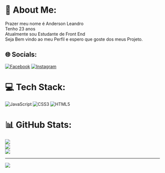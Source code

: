 # 💫 About Me:
Prazer meu nome é Anderson Leandro<br>Tenho 23 anos<br>Atualmente sou Estudante de Front End<br>Seja Bem vindo ao meu Perfil e espero que goste dos meus Projeto.


## 🌐 Socials:
[![Facebook](https://img.shields.io/badge/Facebook-%231877F2.svg?logo=Facebook&logoColor=white)](https://facebook.com/https://www.facebook.com/profile.php?id=100005515036716) [![Instagram](https://img.shields.io/badge/Instagram-%23E4405F.svg?logo=Instagram&logoColor=white)](https://instagram.com/https://www.instagram.com/anderson_leandro_1/) 

# 💻 Tech Stack:
![JavaScript](https://img.shields.io/badge/javascript-%23323330.svg?style=for-the-badge&logo=javascript&logoColor=%23F7DF1E) ![CSS3](https://img.shields.io/badge/css3-%231572B6.svg?style=for-the-badge&logo=css3&logoColor=white) ![HTML5](https://img.shields.io/badge/html5-%23E34F26.svg?style=for-the-badge&logo=html5&logoColor=white)
# 📊 GitHub Stats:
![](https://github-readme-stats.vercel.app/api?username=PoeIxoN&theme=dracula&hide_border=false&include_all_commits=false&count_private=false)<br/>
![](https://github-readme-streak-stats.herokuapp.com/?user=PoeIxoN&theme=dracula&hide_border=false)<br/>
![](https://github-readme-stats.vercel.app/api/top-langs/?username=PoeIxoN&theme=dracula&hide_border=false&include_all_commits=false&count_private=false&layout=compact)

---
[![](https://visitcount.itsvg.in/api?id=PoeIxoN&icon=0&color=0)](https://visitcount.itsvg.in)

<!-- Proudly created with GPRM ( https://gprm.itsvg.in ) -->